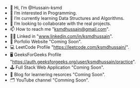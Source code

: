 - 👋 Hi, I’m @Hussain-ksmd
- 👀 I’m interested in Programming.
- 🌱 I’m currently learning Data Structures and Algorithms.
- 💞️ I’m looking to collaborate with the real projects.
- 📫 How to reach me "ksmdhussain@gmail.com".
- 🧑‍💻 Linked in "www.linkedin.com/in/ksmdhussain".
- 👱 Porfolio Website "Coming Soon".
- 💻 LeetCode Profile "https://leetcode.com/ksmdhussain/".
- 🖥 GeeksForGeeks Profile "https://auth.geeksforgeeks.org/user/ksmdhussain/practice".
- 🕹 Full Stack Web Application "Coming Soon".
- 📁 Blog for learnering resorces "Coming Soon".
- 🗂 YouTube channel "Comming Soon".
<!---
Hussain-ksmd/Hussain-ksmd is a ✨ special ✨ repository because its `README.md` (this file) appears on your GitHub profile.
You can click the Preview link to take a look at your changes.
--->
